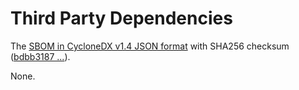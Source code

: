 # Third Party Dependencies

<!--[[[fill sbom_sha256()]]]-->
The [SBOM in CycloneDX v1.4 JSON format](https://git.sr.ht/~sthagen/koordinaatit/blob/default/sbom.json) with SHA256 checksum ([bdbb3187 ...](https://git.sr.ht/~sthagen/koordinaatit/blob/default/sbom.json.sha256 "sha256:bdbb3187556f5595e018f00690d30cc77a4e8201013f2cd043383a5ac858a293")).
<!--[[[end]]] (checksum: 9f01837a97a49a275fbd7fe242fe4429)-->

None.


